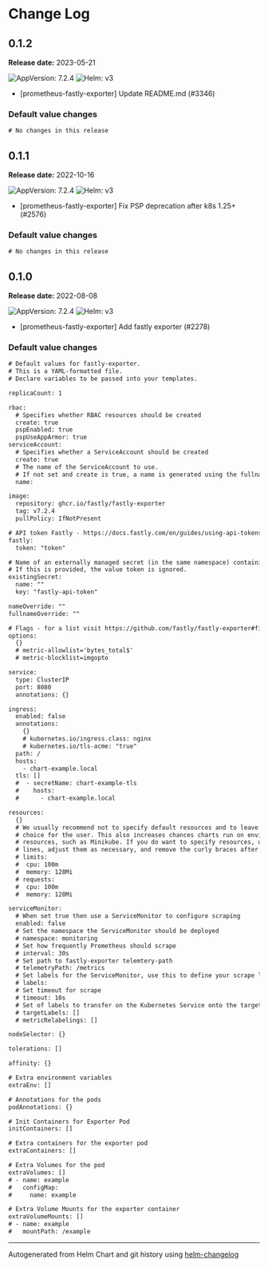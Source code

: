 # Change Log

## 0.1.2

**Release date:** 2023-05-21

![AppVersion: 7.2.4](https://img.shields.io/static/v1?label=AppVersion&message=7.2.4&color=success)
![Helm: v3](https://img.shields.io/static/v1?label=Helm&message=v3&color=informational&logo=helm)

* [prometheus-fastly-exporter] Update README.md (#3346)

### Default value changes

```diff
# No changes in this release
```

## 0.1.1

**Release date:** 2022-10-16

![AppVersion: 7.2.4](https://img.shields.io/static/v1?label=AppVersion&message=7.2.4&color=success)
![Helm: v3](https://img.shields.io/static/v1?label=Helm&message=v3&color=informational&logo=helm)

* [prometheus-fastly-exporter] Fix PSP deprecation after k8s 1.25+ (#2576)

### Default value changes

```diff
# No changes in this release
```

## 0.1.0

**Release date:** 2022-08-08

![AppVersion: 7.2.4](https://img.shields.io/static/v1?label=AppVersion&message=7.2.4&color=success)
![Helm: v3](https://img.shields.io/static/v1?label=Helm&message=v3&color=informational&logo=helm)

* [prometheus-fastly-exporter] Add fastly exporter (#2278)

### Default value changes

```diff
# Default values for fastly-exporter.
# This is a YAML-formatted file.
# Declare variables to be passed into your templates.

replicaCount: 1

rbac:
  # Specifies whether RBAC resources should be created
  create: true
  pspEnabled: true
  pspUseAppArmor: true
serviceAccount:
  # Specifies whether a ServiceAccount should be created
  create: true
  # The name of the ServiceAccount to use.
  # If not set and create is true, a name is generated using the fullname template
  name:

image:
  repository: ghcr.io/fastly/fastly-exporter
  tag: v7.2.4
  pullPolicy: IfNotPresent

# API token Fastly - https://docs.fastly.com/en/guides/using-api-tokens#creating-api-tokens
fastly:
  token: "token"

# Name of an externally managed secret (in the same namespace) containing the fastly token as key `fastly-api-token`.
# If this is provided, the value token is ignored.
existingSecret:
  name: ""
  key: "fastly-api-token"

nameOverride: ""
fullnameOverride: ""

# Flags - for a list visit https://github.com/fastly/fastly-exporter#filtering-services
options:
  {}
  # metric-allowlist='bytes_total$'
  # metric-blocklist=imgopto

service:
  type: ClusterIP
  port: 8080
  annotations: {}

ingress:
  enabled: false
  annotations:
    {}
    # kubernetes.io/ingress.class: nginx
    # kubernetes.io/tls-acme: "true"
  path: /
  hosts:
    - chart-example.local
  tls: []
  #  - secretName: chart-example-tls
  #    hosts:
  #      - chart-example.local

resources:
  {}
  # We usually recommend not to specify default resources and to leave this as a conscious
  # choice for the user. This also increases chances charts run on environments with little
  # resources, such as Minikube. If you do want to specify resources, uncomment the following
  # lines, adjust them as necessary, and remove the curly braces after 'resources:'.
  # limits:
  #  cpu: 100m
  #  memory: 128Mi
  # requests:
  #  cpu: 100m
  #  memory: 128Mi

serviceMonitor:
  # When set true then use a ServiceMonitor to configure scraping
  enabled: false
  # Set the namespace the ServiceMonitor should be deployed
  # namespace: monitoring
  # Set how frequently Prometheus should scrape
  # interval: 30s
  # Set path to fastly-exporter telemtery-path
  # telemetryPath: /metrics
  # Set labels for the ServiceMonitor, use this to define your scrape label for Prometheus Operator
  # labels:
  # Set timeout for scrape
  # timeout: 10s
  # Set of labels to transfer on the Kubernetes Service onto the target.
  # targetLabels: []
  # metricRelabelings: []

nodeSelector: {}

tolerations: []

affinity: {}

# Extra environment variables
extraEnv: []

# Annotations for the pods
podAnnotations: {}

# Init Containers for Exporter Pod
initContainers: []

# Extra containers for the exporter pod
extraContainers: []

# Extra Volumes for the pod
extraVolumes: []
# - name: example
#   configMap:
#     name: example

# Extra Volume Mounts for the exporter container
extraVolumeMounts: []
# - name: example
#   mountPath: /example

```

---
Autogenerated from Helm Chart and git history using [helm-changelog](https://github.com/mogensen/helm-changelog)
